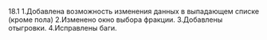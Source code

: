 18.1
1.Добавлена ​​возможность изменения данных в выпадающем списке (кроме пола)
2.Изменено окно выбора фракции.
3.Добавлены отыгровки.
4.Исправлены баги.

